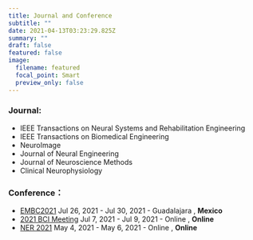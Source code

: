```yaml
---
title: Journal and Conference
subtitle: ""
date: 2021-04-13T03:23:29.825Z
summary: ""
draft: false
featured: false
image:
  filename: featured
  focal_point: Smart
  preview_only: false
---
```

### **Journal:**

* IEEE Transactions on Neural Systems and Rehabilitation Engineering
* IEEE Transactions on Biomedical Engineering
* NeuroImage
* Journal of Neural Engineering
* Journal of Neuroscience Methods
* Clinical Neurophysiology

### **Conference：**

* [EMBC2021](https://embc.embs.org/2021/) Jul 26, 2021 - Jul 30, 2021 - Guadalajara , **Mexico**
* [2021 BCI Meeting](https://bcisociety.org/bci-meeting/) Jul 7, 2021 - Jul 9, 2021 - Online , **Online**
* [NER 2021](https://neuro.embs.org/2021/) May 4, 2021 - May 6, 2021 - Online , **Online**